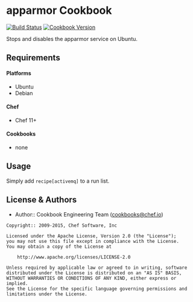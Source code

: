 apparmor Cookbook
=================
[![Build Status](https://travis-ci.org/chef-cookbooks/apparmor.svg?branch=master)](http://travis-ci.org/chef-cookbooks/apparmor)
[![Cookbook Version](https://img.shields.io/cookbook/v/apparmor.svg)](https://supermarket.chef.io/cookbooks/apparmor)

Stops and disables the apparmor service on Ubuntu.

Requirements
------------
#### Platforms
- Ubuntu
- Debian

#### Chef
- Chef 11+

#### Cookbooks
- none


Usage
-----
Simply add `recipe[activemq]` to a run list.


License & Authors
-----------------
- Author:: Cookbook Engineering Team (<cookbooks@chef.io>)

```text
Copyright:: 2009-2015, Chef Software, Inc

Licensed under the Apache License, Version 2.0 (the "License");
you may not use this file except in compliance with the License.
You may obtain a copy of the License at

    http://www.apache.org/licenses/LICENSE-2.0

Unless required by applicable law or agreed to in writing, software
distributed under the License is distributed on an "AS IS" BASIS,
WITHOUT WARRANTIES OR CONDITIONS OF ANY KIND, either express or implied.
See the License for the specific language governing permissions and
limitations under the License.
```
